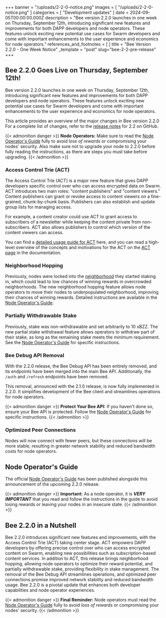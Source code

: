 +++
banner = "/uploads/2-2-0-notice.png"
images = [ "/uploads/2-2-0-notice.png" ]
categories = [ "Development updates" ]
date = 2024-09-05T00:00:00.000Z
description = "Bee version 2.2.0 launches in one week on Thursday, September 12th, introducing significant new features and improvements for both DAPP developers and node operators. These features unlock exciting new potential use cases for Swarm developers and come with important enhancements to the user experience and economics for node operators."
references_and_footnotes = [ ]
title = "Bee Version 2.2.0 - One Week Notice"
_template = "post"
slug="bee-2-2-pre-release"
+++


## Bee 2.2.0 Goes Live on Thursday, September 12th!

Bee version 2.2.0 launches in one week on Thursday, September 12th, introducing significant new features and improvements for both DAPP developers and node operators. These features unlock exciting new potential use cases for Swarm developers and come with important enhancements to the user experience and economics for node operators.

This article provides an overview of the major changes in Bee version 2.2.0 For a complete list of changes, refer to the [release notes](https://github.com/ethersphere/bee/releases) for 2.2 on GitHub.

{{< admonition danger >}}
**Node Operators:** Make sure to read the [Node Operator's Guide](https://blog.ethswarm.org/foundation/2024/bee-2-2-guide/) fully to avoid *loss of rewards* or compromising your nodes' security. Also make sure not to upgrade your node to 2.2.0 before fully reading the instructions, as there are steps you must take before upgrading.
{{< /admonition >}}

### Access Control Trie (ACT)  

The Access Control Trie (ACT) is a major new feature that gives DAPP developers specific control over who can access encrypted data on Swarm. ACT introduces two main roles: "content publishers" and "content viewers." Content publishers can grant or revoke access to content viewers on a fine-grained, chunk-by-chunk basis. Publishers can also establish and update group lists for managing access.

For example, a content creator could use ACT to grant access to subscribers of a newsletter while keeping the content private from non-subscribers. ACT also allows publishers to control which version of the content viewers can access.

You can find a [detailed usage guide for ACT](https://docs.ethswarm.org/docs/develop/tools-and-features/act) here, and you can read a high-level overview of the concepts and motivations for the ACT on the [ACT page](https://docs.ethswarm.org/docs/learn/technology/act) in the documentation.

### Neighborhood Hopping
 
Previously, nodes were locked into the [neighborhood](https://docs.ethswarm.org/docs/learn/glossary#neighborhood) they started staking in, which could lead to low chances of winning rewards in overcrowded neighborhoods. The new neighborhood hopping feature allows node operators to move their nodes to underpopulated neighborhood, improving their chances of winning rewards. Detailed instructions are available in the [Node Operator's Guide](https://blog.ethswarm.org/foundation/2024/bee-2-2-guide/).

### Partially Withdrawable Stake

Previously, stake was non-withdrawable and set arbitrarily to 10 xBZZ. The new partial stake withdrawal feature allows operators to withdraw part of their stake, as long as the remaining stake meets the minimum requirement. See the [Node Operator's Guide](https://blog.ethswarm.org/foundation/2024/bee-2-2-guide/) for specific instructions.

### Bee Debug API Removal

With the 2.2.0 release, the Bee Debug API has been entirely removed, and its endpoints have been merged into the main Bee API. Additionally, the `/auth` and `/refresh` endpoints have been removed.

This removal, announced with the 2.1.0 release, is now fully implemented in 2.2.0. It simplifies development of the Bee client and streamlines operations for node operators.

{{< admonition danger >}}
**Protect Your Bee API:** If you haven't done so, ensure your Bee API is protected. Follow the [Node Operator's Guide](https://blog.ethswarm.org/foundation/2024/bee-2-2-guide/) for specific instructions.
{{< /admonition >}}


### Optimized Peer Connections

Nodes will now connect with fewer peers, but these connections will be more stable, resulting in greater network stability and reduced bandwidth costs for node operators.

## Node Operator's Guide

The official [Node Operator's Guide](https://blog.ethswarm.org/foundation/2024/bee-2-2-guide/) has been published alongside this announcement of the upcoming 2.2.0 release.

{{< admonition danger >}}
**Important:** As a node operator, it is ***VERY IMPORTANT*** that you read and follow the instructions in the guide to avoid losing rewards or leaving your nodes in an insecure state.
{{< /admonition >}}

## Bee 2.2.0 in a Nutshell

Bee 2.2.0 introduces significant new features and improvements, with the Access Control Trie (ACT) taking center stage. ACT empowers DAPP developers by offering precise control over who can access encrypted content on Swarm, enabling new possibilities such as subscription-based content services. In addition to ACT, this release brings neighborhood hopping, allowing node operators to optimize their reward potential, and partially withdrawable stake, providing flexibility in stake management. The removal of the Bee Debug API streamlines operations, and optimized peer connections promise improved network stability and reduced bandwidth usage. Bee 2.2.0 is a pivotal update that enhances both developer capabilities and node operator experiences.


{{< admonition danger >}}
**Final Reminder:** Node operators must read the [Node Operator's Guide](https://blog.ethswarm.org/foundation/2024/bee-2-2-guide/) fully to avoid *loss of rewards* or compromising your nodes' security.
{{< /admonition >}}
